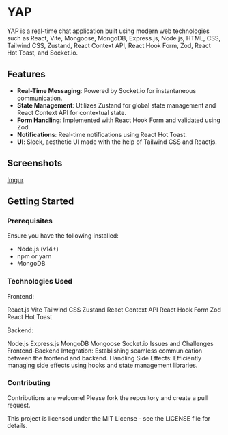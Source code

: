 # YAP

YAP is a real-time chat application built using modern web technologies such as React, Vite, Mongoose, MongoDB, Express.js, Node.js, HTML, CSS, Tailwind CSS, Zustand, React Context API, React Hook Form, Zod, React Hot Toast, and Socket.io. 

## Features

- **Real-Time Messaging**: Powered by Socket.io for instantaneous communication.
- **State Management**: Utilizes Zustand for global state management and React Context API for contextual state.
- **Form Handling**: Implemented with React Hook Form and validated using Zod.
- **Notifications**: Real-time notifications using React Hot Toast.
- **UI**: Sleek, aesthetic UI made with the help of Tailwind CSS and Reactjs.

## Screenshots
[Imgur](https://imgur.com/r8b7ZU4)


## Getting Started

### Prerequisites

Ensure you have the following installed:

- Node.js (v14+)
- npm or yarn
- MongoDB


### Technologies Used
Frontend:

React.js
Vite
Tailwind CSS
Zustand
React Context API
React Hook Form
Zod
React Hot Toast

Backend:

Node.js
Express.js
MongoDB
Mongoose
Socket.io
Issues and Challenges
Frontend-Backend Integration: Establishing seamless communication between the frontend and backend.
Handling Side Effects: Efficiently managing side effects using hooks and state management libraries.

### Contributing
Contributions are welcome! Please fork the repository and create a pull request.

This project is licensed under the MIT License - see the LICENSE file for details.

